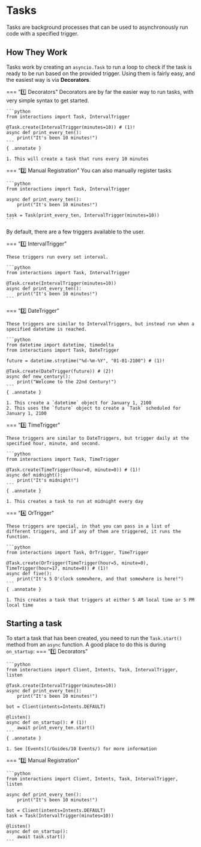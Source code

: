 # Tasks

Tasks are background processes that can be used to asynchronously run code with a specified trigger.

## How They Work

Tasks work by creating an `asyncio.Task` to run a loop to check if the task is ready to be run based on the provided trigger. Using them is fairly easy, and the easiest way is via **Decorators**.

=== ":one: Decorators"
    Decorators are by far the easier way to run tasks, with very simple syntax to get started.

    ```python
    from interactions import Task, IntervalTrigger

    @Task.create(IntervalTrigger(minutes=10)) # (1)!
    async def print_every_ten():
        print("It's been 10 minutes!")
    ```
    { .annotate }

    1. This will create a task that runs every 10 minutes

=== ":two: Manual Registration"
    You can also manually register tasks

    ```python
    from interactions import Task, IntervalTrigger

    async def print_every_ten():
        print("It's been 10 minutes!")

    task = Task(print_every_ten, IntervalTrigger(minutes=10))
    ```

By default, there are a few triggers available to the user.

=== ":one: IntervalTrigger"

    These triggers run every set interval.

    ```python
    from interactions import Task, IntervalTrigger

    @Task.create(IntervalTrigger(minutes=10))
    async def print_every_ten():
        print("It's been 10 minutes!")
    ```

=== ":two: DateTrigger"

    These triggers are similar to IntervalTriggers, but instead run when a specified datetime is reached.

    ```python
    from datetime import datetime, timedelta
    from interactions import Task, DateTrigger

    future = datetime.strptime("%d-%m-%Y", "01-01-2100") # (1)!

    @Task.create(DateTrigger(future)) # (2)!
    async def new_century():
        print("Welcome to the 22nd Century!")
    ```
    { .annotate }

    1. This create a `datetime` object for January 1, 2100
    2. This uses the `future` object to create a `Task` scheduled for January 1, 2100

=== ":three: TimeTrigger"

    These triggers are similar to DateTriggers, but trigger daily at the specified hour, minute, and second.

    ```python
    from interactions import Task, TimeTrigger

    @Task.create(TimeTrigger(hour=0, minute=0)) # (1)!
    async def midnight():
        print("It's midnight!")
    ```
    { .annotate }

    1. This creates a task to run at midnight every day

=== ":four: OrTrigger"

    These triggers are special, in that you can pass in a list of different triggers, and if any of them are triggered, it runs the function.

    ```python
    from interactions import Task, OrTrigger, TimeTrigger

    @Task.create(OrTrigger(TimeTrigger(hour=5, minute=0), TimeTrigger(hour=17, minute=0)) # (1)!
    async def five():
        print("It's 5 O'clock somewhere, and that somewhere is here!")
    ```
    { .annotate }

    1. This creates a task that triggers at either 5 AM local time or 5 PM local time

## Starting a task

To start a task that has been created, you need to run the `Task.start()` method from an `async` function. A good place to do this is during `on_startup`:
=== ":one: Decorators"

    ```python
    from interactions import Client, Intents, Task, IntervalTrigger, listen

    @Task.create(IntervalTrigger(minutes=10))
    async def print_every_ten():
        print("It's been 10 minutes!")

    bot = Client(intents=Intents.DEFAULT)

    @listen()
    async def on_startup(): # (1)!
        await print_every_ten.start()
    ```
    { .annotate }

    1. See [Events](/Guides/10 Events/) for more information

=== ":two: Manual Registration"

    ```python
    from interactions import Client, Intents, Task, IntervalTrigger, listen

    async def print_every_ten():
        print("It's been 10 minutes!")

    bot = Client(intents=Intents.DEFAULT)
    task = Task(IntervalTrigger(minutes=10))

    @listen()
    async def on_startup():
        await task.start()
    ```
